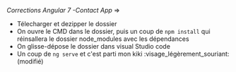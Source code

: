 *Corrections Angular 7 -Contact App* =>

- Télecharger et dezipper le dossier
- On ouvre le CMD dans le dossier, puis un coup de `npm install` qui réinsallera le dossier node_modules avec les dépendances
- On glisse-dépose le dossier dans visual Studio code
- Un coup de `ng serve` et c'est parti mon kiki :visage_légèrement_souriant: (modifié) 